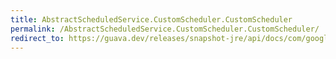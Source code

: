 ```yaml
---
title: AbstractScheduledService.CustomScheduler.CustomScheduler
permalink: /AbstractScheduledService.CustomScheduler.CustomScheduler/
redirect_to: https://guava.dev/releases/snapshot-jre/api/docs/com/google/common/util/concurrent/AbstractScheduledService.CustomScheduler.html#CustomScheduler--
---
```

